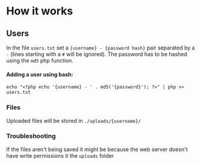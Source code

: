 # How it works
## Users
In the file `users.txt` set a `{username} - {password hash}` pair
separated by a `-` (lines starting with a `#` will be ignored).
The password has to be hashed using the `md5` php function.
#### Adding a user using bash:
`echo "<?php echo '{username} - ' . md5('{password}'); ?>" | php >> users.txt`
### Files
Uploaded files will be stored in `./uploads/{username}/`
### Troubleshooting 
If the files aren't being saved it might be because the web server doesn't have write permissions it the `uploads` folder

